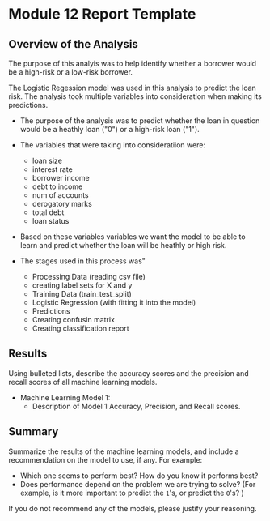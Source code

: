 # Module 12 Report Template

## Overview of the Analysis

The purpose of this analyis was to help identify whether a borrower would be a high-risk or a low-risk borrower.

The Logistic Regession model was used in this analysis to predict the loan risk. The analysis took multiple variables into consideration when making its predictions.

* The purpose of the analysis was to predict whether the loan in question would be a heathly loan ("0") or a high-risk loan ("1").
* The variables that were taking into consideratiion were:
    - loan size	
    - interest rate	
    - borrower income
    - debt to income
    - num of accounts
    - derogatory marks
    - total debt
    - loan status

* Based on these variables variables we want the model to be able to learn and predict whether the loan will be heathly or high risk.

* The stages used in this process was"
    - Processing Data (reading csv file)
    - creating label sets for X and y 
    - Training Data (train_test_split)
    - Logistic Regression (with fitting it into the model)
    - Predictions
    - Creating confusin matrix
    - Creating classification report

## Results

Using bulleted lists, describe the accuracy scores and the precision and recall scores of all machine learning models.

* Machine Learning Model 1:
    * Description of Model 1 Accuracy, Precision, and Recall scores.

## Summary

Summarize the results of the machine learning models, and include a recommendation on the model to use, if any. For example:

* Which one seems to perform best? How do you know it performs best?
* Does performance depend on the problem we are trying to solve? (For example, is it more important to predict the `1`'s, or predict the `0`'s? )

If you do not recommend any of the models, please justify your reasoning.
